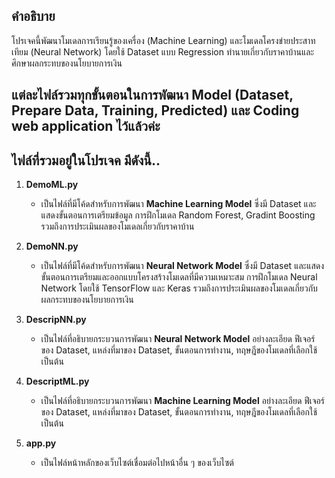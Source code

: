 ## คำอธิบาย
โปรเจคนี้พัฒนาโมเดลการเรียนรู้ของเครื่อง (Machine Learning) และโมเดลโครงข่ายประสาทเทียม (Neural Network) โดยใช้ Dataset แบบ Regression ทำนายเกี่ยวกับราคาบ้านและศึกษาผลกระทบของนโยบายการเงิน

## แต่ละไฟล์รวมทุกขั้นตอนในการพัฒนา Model (Dataset, Prepare Data, Training, Predicted) และ Coding web application ไว้แล้วค่ะ
## ไฟล์ที่รวมอยู่ในโปรเจค มีดังนี้..
1. **DemoML.py**  
   - เป็นไฟล์ที่มีโค้ดสำหรับการพัฒนา **Machine Learning Model** ซึ่งมี Dataset และแสดงขั้นตอนการเตรียมข้อมูล การฝึกโมเดล Random Forest, Gradint Boosting รวมถึงการประเมินผลของโมเดลเกี่ยวกับราคาบ้าน

2. **DemoNN.py**  
   - เป็นไฟล์ที่มีโค้ดสำหรับการพัฒนา **Neural Network Model** ซึ่งมี Dataset และแสดงขั้นตอนการเตรียมและออกแบบโครงสร้างโมเดลที่มีความเหมาะสม การฝึกโมเดล Neural Network โดยใช้ TensorFlow และ Keras รวมถึงการประเมินผลของโมเดลเกี่ยวกับผลกระทบของนโยบายการเงิน

3. **DescripNN.py**  
   - เป็นไฟล์ที่อธิบายกระบวนการพัฒนา **Neural Network Model** อย่างละเอียด ฟีเจอร์ของ Dataset, แหล่งที่มาของ Dataset, ขั้นตอนการทำงาน, ทฤษฎีของโมเดลที่เลือกใช้ เป็นต้น 

4. **DescriptML.py**  
   - เป็นไฟล์ที่อธิบายกระบวนการพัฒนา **Machine Learning Model** อย่างละเอียด ฟีเจอร์ของ Dataset, แหล่งที่มาของ Dataset, ขั้นตอนการทำงาน, ทฤษฎีของโมเดลที่เลือกใช้ เป็นต้น 

5. **app.py**  
   - เป็นไฟล์หน้าหลักของเว็บไซต์เชื่อมต่อไปหน้าอื่น ๆ ของเว็บไซต์




